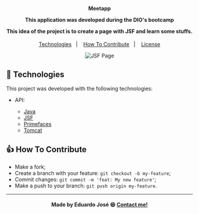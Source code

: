 <h4 align="center">
  <p>Meetapp</p>
  
  <p>This application was developed during the DIO's bootcamp</p>

  <p>This idea of the project is to create a page with JSF and learn some stuffs.</p>
  
</h4>

<p align="center">
  <a href="#rocket-technologies">Technologies</a>&nbsp;&nbsp;&nbsp;|&nbsp;&nbsp;&nbsp;
  <a href="#thumbsup-how-to-contribute">How To Contribute</a>&nbsp;&nbsp;&nbsp;|&nbsp;&nbsp;&nbsp;
  <a href="#memo-license">License</a>
</p>

<p align="center">
<img alt="JSF Page" src="https://ik.imagekit.io/27ewoxssse/meetapp_KQxdvRWLx.png"> 
</p>

## :rocket: Technologies

This project was developed with the following technologies:

- API:

  - [Java](https://www.java.com/pt_BR/)
  - [JSF](https://www.devmedia.com.br/guia/jsf-javaserver-faces/38322)
  - [Primefaces](https://www.primefaces.org/)
  - [Tomcat](http://tomcat.apache.org/)

## :thumbsup: How To Contribute

-  Make a fork;
-  Create a branch with your feature: `git checkout -b my-feature`;
-  Commit changes: `git commit -m 'feat: My new feature'`;
-  Make a push to your branch: `git push origin my-feature`.

---

<h4 align="center">
    Made by Eduardo José 😆 <a href="https://www.linkedin.com/in/eduarddojose/" target="_blank">Contact me!</a>
</h4>
